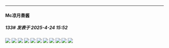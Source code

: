 ﻿
*****

####  Mc凉月奏酱  
##### 133#       发表于 2025-4-24 15:52

<img src="https://pic1.imgdb.cn/item/6809edb758cb8da5c8c8e7c3.jpg" referrerpolicy="no-referrer">
<img src="https://pic1.imgdb.cn/item/6809edb758cb8da5c8c8e7c5.jpg" referrerpolicy="no-referrer">
<img src="https://pic1.imgdb.cn/item/6809edb758cb8da5c8c8e7c4.jpg" referrerpolicy="no-referrer">
<img src="https://pic1.imgdb.cn/item/6809edb758cb8da5c8c8e7c2.jpg" referrerpolicy="no-referrer">
<img src="https://pic1.imgdb.cn/item/6809edb758cb8da5c8c8e7c1.jpg" referrerpolicy="no-referrer">
<img src="https://pic1.imgdb.cn/item/6809edc758cb8da5c8c8e7c9.jpg" referrerpolicy="no-referrer">
<img src="https://pic1.imgdb.cn/item/6809edc758cb8da5c8c8e7c8.jpg" referrerpolicy="no-referrer">
<img src="https://pic1.imgdb.cn/item/6809edc758cb8da5c8c8e7ca.jpg" referrerpolicy="no-referrer">
<img src="https://pic1.imgdb.cn/item/6809edc858cb8da5c8c8e7cd.jpg" referrerpolicy="no-referrer">
<img src="https://pic1.imgdb.cn/item/6809edc858cb8da5c8c8e7cc.jpg" referrerpolicy="no-referrer">
<img src="https://pic1.imgdb.cn/item/6809edc858cb8da5c8c8e7cb.jpg" referrerpolicy="no-referrer">

